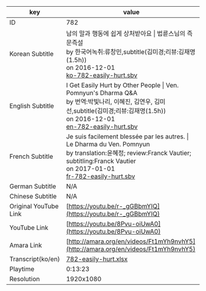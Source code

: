 |  key  |  value  |
|-------|---------|
| ID            | 782 |
| Korean Subtitle | 남의 말과 행동에 쉽게 상처받아요 \| 법륜스님의 즉문즉설<br>by 한국어녹취:류창민,subtitle(김미경;리뷰:김재명(1.5h))<br>on 2016-12-01<br>[ko-782-easily-hurt.sbv](https://github.com/jungtosociety/dharma-qna/raw/master/sub/782/ko-782-easily-hurt.sbv)<br>|
| English Subtitle | I Get Easily Hurt by Other People \| Ven. Pomnyun's Dharma Q&A<br>by 번역:박빛나리, 이혜진, 김연우, 김미선,subtitle(김미경;리뷰:김재명(1.5h))<br>on 2016-12-01<br>[en-782-easily-hurt.sbv](https://github.com/jungtosociety/dharma-qna/raw/master/sub/782/en-782-easily-hurt.sbv)<br>|
| French Subtitle | Je suis facilement blessée par les autres. \| Le Dharma du Ven. Pomnyun<br>by translation:윤혜정; review:Franck Vautier; subtitling:Franck Vautier<br>on 2017-01-01<br>[fr-782-easily-hurt.sbv](https://github.com/jungtosociety/dharma-qna/raw/master/sub/782/fr-782-easily-hurt.sbv)<br>|
| German Subtitle | N/A |
| Chinese Subtitle | N/A |
| Original YouTube Link  | [https://youtu.be/r-_gGBbmYIQ](https://youtu.be/r-_gGBbmYIQ) |
| YouTube Link  | [https://youtu.be/8Pvu-oiUwA0](https://youtu.be/8Pvu-oiUwA0) |
| Amara Link    | [http://amara.org/en/videos/Ft1mYh9nvhY5](http://amara.org/en/videos/Ft1mYh9nvhY5) |
| Transcript(ko/en) | [782-easily-hurt.xlsx](https://github.com/jungtosociety/dharma-qna/raw/master/sub/782/782-easily-hurt.xlsx) |
| Playtime | 0:13:23 |
| Resolution | 1920x1080|
